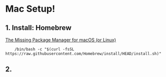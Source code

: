 # Mac Setup!


## 1. Install: Homebrew 
[The Missing Package Manager for macOS (or Linux)](https://docs.brew.sh/Manpage)

        /bin/bash -c "$(curl -fsSL https://raw.githubusercontent.com/Homebrew/install/HEAD/install.sh)"

## 2. 
